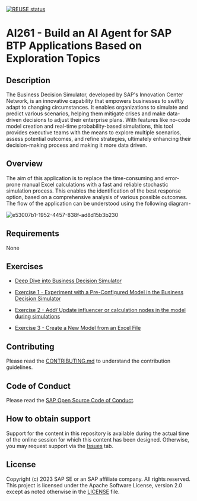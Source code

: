 [![REUSE status](https://api.reuse.software/badge/github.com/SAP-samples/teched2023-AI261)](https://api.reuse.software/info/github.com/SAP-samples/teched2023-AI261)

# AI261 - Build an AI Agent for SAP BTP Applications Based on Exploration Topics

## Description

The Business Decision Simulator,  developed by SAP's Innovation Center Network, is an innovative capability that empowers businesses to swiftly adapt to changing circumstances. It enables organizations to simulate and predict various scenarios, helping them mitigate crises and make data-driven decisions to adjust their enterprise plans. With features like no-code model creation and real-time probability-based simulations, this tool provides executive teams with the means to explore multiple scenarios, assess potential outcomes, and refine strategies, ultimately enhancing their decision-making process and making it more data driven.  

## Overview

The aim of this application is to replace the time-consuming and error-prone manual Excel calculations with a fast and reliable stochastic simulation process. This enables the identification of the best response option, based on a comprehensive analysis of various possible outcomes. 
The flow of the application can be understood using the following diagram-
 
![e53007b1-1952-4457-838f-ad8d15b3b230](https://github.com/SAP-samples/teched2023-AI261/assets/147400890/e6ce5360-997a-495a-a773-fdb713441ca9)


## Requirements

None

## Exercises


- [Deep Dive into Business Decision Simulator](exercises/ex0/)
  
- [Exercise 1 - Experiment with a Pre-Configured Model in the Business Decision Simulator ](exercises/ex1/)

- [Exercise 2 - Add/ Update influencer or calculation nodes in the model during simulations](exercises/ex2/)

- [Exercise 3 - Create a New Model from an Excel File](exercises/ex3/)
    

  

## Contributing
Please read the [CONTRIBUTING.md](./CONTRIBUTING.md) to understand the contribution guidelines.

## Code of Conduct
Please read the [SAP Open Source Code of Conduct](https://github.com/SAP-samples/.github/blob/main/CODE_OF_CONDUCT.md).

## How to obtain support

Support for the content in this repository is available during the actual time of the online session for which this content has been designed. Otherwise, you may request support via the [Issues](../../issues) tab.

## License
Copyright (c) 2023 SAP SE or an SAP affiliate company. All rights reserved. This project is licensed under the Apache Software License, version 2.0 except as noted otherwise in the [LICENSE](LICENSES/Apache-2.0.txt) file.
